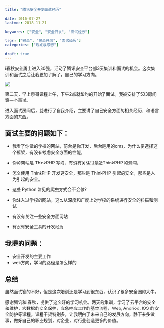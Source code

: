```yaml
---
title: "腾讯安全开发面试经历"

date: 2016-07-27
lastmod: 2018-11-21

keywords: ["安全", "安全开发", "面试经历"]

tags: ["安全", "安全开发", "面试经历"]
categories: ["观点与感想"]

draft: true
---
```


i春秋安全勇士进入30强，活动了腾讯安全平台部3天集训和面试的机会。这次集训和面试之后让我更加了解了，自己的学习方向。

<!--more-->

![](https://static.cizel.cn/2018-05-10-15258822666252.jpg)

第二天，早上泉哥课程上午，下午2点就如约的开始了面试。我被安排了503房间第一个面试。

进入面试房间后，就进行了自我介绍，主要讲了自己安全方面的相关经历，和语言方面的东西。

## 面试主要的问题如下：

- 我看了你做的学校的网站，前台是你开发，后台是用的cms，为什么要选择这个框架，有没有考虑安全方面的性能。

- 你的网站是 ThinkPHP 写的，有没有关注过最近ThinkPHP 的漏洞。

- 怎么使用 ThinkPHP 开发更安全，那些是 ThinkPHP 引起的安全，那些是人为引起的安全。

- 这些 Python 常见的爬虫方式会不会做?

- 你注入过学校的网站，这么从深度和广度上对学校的系统进行安全的扫描和测试

- 有没有关注一些安全方面网站

- 有没有安全工具的开发经历

## 我提的问题：

- 安全开发的主要工作
- web方向，学习的路径是怎么样的

## 总结

虽然面试答的不好，但是这次培训还是学习到很东西，认识了很多安全圈的大牛。

感谢腾讯和i春秋，提供了这么好的学习机会。两天的集训，学习了云平台的安全和维护，大数据的安全保护，应急响应工作的基本流程，Web, Andriod, IOS 的安全防护等课程。课程干货特别多，让我明白了未来自己的发展方向，静下来多做事，做好自己的职业规划，对企业，对行业创造更多的价值。
